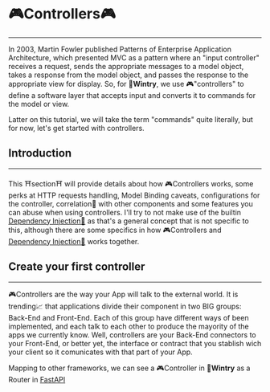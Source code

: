 # 🎮Controllers🎮
----------------
In 2003, Martin Fowler published Patterns of Enterprise Application Architecture, 
which presented MVC as a pattern where an "input controller" receives a request, 
sends the appropriate messages to a model object, takes a response from the model object, 
and passes the response to the appropriate view for display. So, for 🐧**Wintry**, we
use 🎮"controllers" to define a software layer that accepts input and converts it to commands 
for the model or view.

Latter on this tutorial, we will take the term "commands" quite literally, but for now, let's get started
with controllers.

## Introduction
---------------
This ⛩️section⛩️ will provide details about how 🎮Controllers works, some perks at
HTTP requests handling, Model Binding caveats, configurations for the controller,
correlation🤝 with other components and some features you can abuse when using controllers.
I'll try to not make use of the builtin <a href="/wintry/user-guide/di" class="external-link">Dependency Injection💉</a> as 
that's a general concept that is not specific to this, although there are some specifics in how 🎮Controllers and
<a href="/wintry/user-guide/di" class="external-link">Dependency Injection💉</a> works together.

## Create your first controller
-------------------------------
🎮Controllers are the way your App will talk to the external world. It is trending📈 that applications
divide their component in two BIG groups: Back-End and Front-End. Each of this group have different
ways of been implemented, and each talk to each other to produce the mayority of the apps we currently
know. Well, controllers are your Back-End connectors to your Front-End, or better yet, the interface
or contract that you stablish wich your client so it comunicates with that part of your App.

Mapping to other frameworks, we can see a 🎮Controller in 🐧**Wintry** as a Router in
<a href="https://fastapi.tiangolo.com" class="external-link">FastAPI</a>
